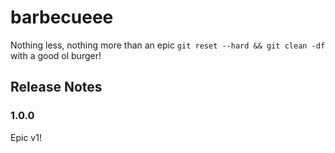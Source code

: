 # barbecueee

Nothing less, nothing more than an epic `git reset --hard && git clean -df` with a good ol burger!

## Release Notes

### 1.0.0

Epic v1!